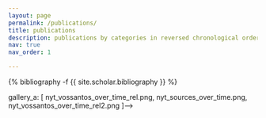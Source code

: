 ```yaml
---
layout: page
permalink: /publications/
title: publications
description: publications by categories in reversed chronological order. generated by jekyll-scholar.
nav: true
nav_order: 1

---
```

<!-- _pages/publications.md -->
<div class="publications">

{% bibliography -f {{ site.scholar.bibliography }} %}

</div>


<!-->gallery_a: [ nyt_vossantos_over_time_rel.png, nyt_sources_over_time.png, nyt_vossantos_over_time_rel2.png ]-->